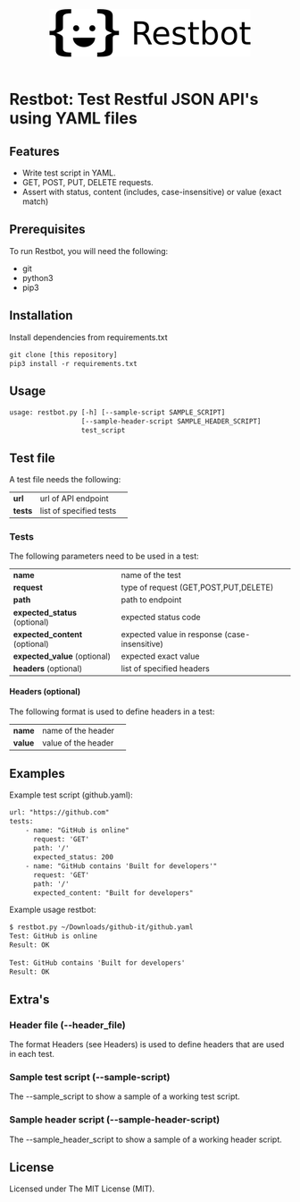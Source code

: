 <div align="center">
  <img src="./docs/assets/logo.png"><br><br>
</div>

# Restbot: Test Restful JSON API's using YAML files
## Features
- Write test script in YAML.
- GET, POST, PUT, DELETE requests.
- Assert with status, content (includes, case-insensitive) or value (exact match)

## Prerequisites
To run Restbot, you will need the following:
- git
- python3
- pip3

## Installation
Install dependencies from requirements.txt
```
git clone [this repository]
pip3 install -r requirements.txt
```

## Usage
```
usage: restbot.py [-h] [--sample-script SAMPLE_SCRIPT]
                  [--sample-header-script SAMPLE_HEADER_SCRIPT]
                  test_script
```

## Test file
A test file needs the following:

| | | |
|-|-|-|
| **url**   | url of API endpoint       |
| **tests** | list of specified tests   |

### Tests
The following parameters need to be used in a test:

| | | |
|-|-|-|
| **name** | name of the test |
| **request** | type of request (GET,POST,PUT,DELETE) |
| **path** | path to endpoint |
| **expected_status** (optional) | expected status code |
| **expected_content** (optional) | expected value in response (case-insensitive) |
| **expected_value** (optional) | expected exact value |
| **headers** (optional) | list of specified headers |

#### Headers (optional)
The following format is used to define headers in a test:

| | | |
|-|-|-|
| **name** | name of the header |
| **value** | value of the header |

## Examples
Example test script (github.yaml):
```
url: "https://github.com"
tests:
    - name: "GitHub is online"
      request: 'GET'
      path: '/'
      expected_status: 200
    - name: "GitHub contains 'Built for developers'"
      request: 'GET'
      path: '/'
      expected_content: "Built for developers"
```

Example usage restbot:
```
$ restbot.py ~/Downloads/github-it/github.yaml
Test: GitHub is online
Result: OK

Test: GitHub contains 'Built for developers'
Result: OK
```

## Extra's
### Header file (--header_file)
The format Headers (see Headers) is used to define headers that are used in each test.

### Sample test script (--sample-script)
The --sample_script to show a sample of a working test script.

### Sample header script (--sample-header-script)
The --sample_header_script to show a sample of a working header script.

## License
Licensed under The MIT License (MIT).
